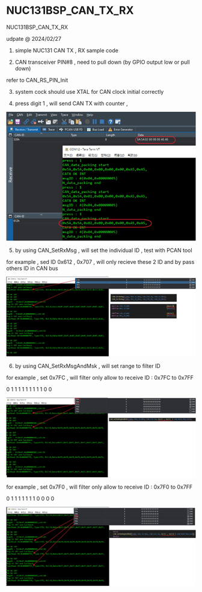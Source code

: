 # NUC131BSP_CAN_TX_RX
 NUC131BSP_CAN_TX_RX


udpate @ 2024/02/27

1. simple NUC131 CAN TX , RX sample code 

2. CAN transceiver PIN#8 , need to pull down (by GPIO output low or pull down)

refer to CAN_RS_PIN_Init

3. system cock should use XTAL for CAN clock initial correctly

4. press digit 1 , will send CAN TX with counter , 

![image](https://github.com/released/NUC131BSP_CAN_TX_RX/blob/main/CAN_Tx_PCAN.jpg)

5. by using CAN_SetRxMsg , will set the individual ID , test with PCAN tool

for example , sed ID 0x612 , 0x707 , will only recieve these 2 ID and by pass others ID in CAN bus

![image](https://github.com/released/NUC131BSP_CAN_TX_RX/blob/main/CAN_Rx_ID_612_707_PCAN.jpg)

6. by using CAN_SetRxMsgAndMsk , will set range to filter ID

for example , set 0x7FC , will filter only allow to receive ID : 0x7FC to 0x7FF

0 1 1 1     1 1 1 1     1 1 0 0

![image](https://github.com/released/NUC131BSP_CAN_TX_RX/blob/main/CAN_Rx_ID_Filter_7FC_7FF_PCAN.jpg)

for example , set 0x7F0 , will filter only allow to receive ID : 0x7F0 to 0x7FF

0 1 1 1     1 1 1 1     0 0 0 0

![image](https://github.com/released/NUC131BSP_CAN_TX_RX/blob/main/CAN_Rx_ID_Filter_7F0_7FF_PCAN.jpg)


